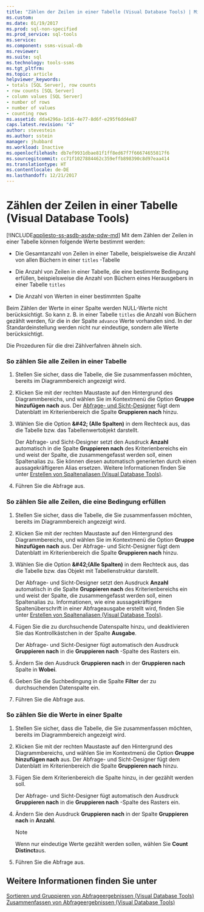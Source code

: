```yaml
---
title: "Zählen der Zeilen in einer Tabelle (Visual Database Tools) | Microsoft-Dokumentation"
ms.custom: 
ms.date: 01/19/2017
ms.prod: sql-non-specified
ms.prod_service: sql-tools
ms.service: 
ms.component: ssms-visual-db
ms.reviewer: 
ms.suite: sql
ms.technology: tools-ssms
ms.tgt_pltfrm: 
ms.topic: article
helpviewer_keywords:
- totals [SQL Server], row counts
- row counts [SQL Server]
- column values [SQL Server]
- number of rows
- number of values
- counting rows
ms.assetid: dda4296a-1d16-4e77-8d6f-e295f6dd4e87
caps.latest.revision: "4"
author: stevestein
ms.author: sstein
manager: jhubbard
ms.workload: Inactive
ms.openlocfilehash: db7ef9931dbae81f1ff8ed67f7f66674655817f6
ms.sourcegitcommit: cc71f1027884462c359effb898390c8d97eaa414
ms.translationtype: HT
ms.contentlocale: de-DE
ms.lasthandoff: 12/21/2017
---
```

# <a name="count-rows-in-a-table-visual-database-tools"></a>Zählen der Zeilen in einer Tabelle (Visual Database Tools)
[!INCLUDE[appliesto-ss-asdb-asdw-pdw-md](../../includes/appliesto-ss-asdb-asdw-pdw-md.md)] Mit dem Zählen der Zeilen in einer Tabelle können folgende Werte bestimmt werden:  
  
-   Die Gesamtanzahl von Zeilen in einer Tabelle, beispielsweise die Anzahl von allen Büchern in einer `titles` -Tabelle  
  
-   Die Anzahl von Zeilen in einer Tabelle, die eine bestimmte Bedingung erfüllen, beispielsweise die Anzahl von Büchern eines Herausgebers in einer Tabelle `titles`  
  
-   Die Anzahl von Werten in einer bestimmten Spalte  
  
Beim Zählen der Werte in einer Spalte werden NULL-Werte nicht berücksichtigt. So kann z. B. in einer Tabelle `titles` die Anzahl von Büchern gezählt werden, für die in der Spalte `advance` Werte vorhanden sind. In der Standardeinstellung werden nicht nur eindeutige, sondern alle Werte berücksichtigt.  
  
Die Prozeduren für die drei Zählverfahren ähneln sich.  
  
### <a name="to-count-all-the-rows-in-a-table"></a>So zählen Sie alle Zeilen in einer Tabelle  
  
1.  Stellen Sie sicher, dass die Tabelle, die Sie zusammenfassen möchten, bereits im Diagrammbereich angezeigt wird.  
  
2.  Klicken Sie mit der rechten Maustaste auf den Hintergrund des Diagrammbereichs, und wählen Sie im Kontextmenü die Option **Gruppe hinzufügen nach** aus. Der [Abfrage- und Sicht-Designer](../../ssms/visual-db-tools/query-and-view-designer-tools-visual-database-tools.md) fügt dem Datenblatt im Kriterienbereich die Spalte **Gruppieren nach** hinzu.  
  
3.  Wählen Sie die Option **\&#42; (Alle Spalten)** in dem Rechteck aus, das die Tabelle bzw. das Tabellenwertobjekt darstellt.  
  
    Der Abfrage- und Sicht-Designer setzt den Ausdruck **Anzahl** automatisch in die Spalte **Gruppieren nach** des Kriterienbereichs ein und weist der Spalte, die zusammengefasst werden soll, einen Spaltenalias zu. Sie können diesen automatisch generierten durch einen aussagekräftigeren Alias ersetzen. Weitere Informationen finden Sie unter [Erstellen von Spaltenaliasen &#40;Visual Database Tools&#41;](../../ssms/visual-db-tools/create-column-aliases-visual-database-tools.md).  
  
4.  Führen Sie die Abfrage aus.  
  
### <a name="to-count-all-the-rows-that-meet-a-condition"></a>So zählen Sie alle Zeilen, die eine Bedingung erfüllen  
  
1.  Stellen Sie sicher, dass die Tabelle, die Sie zusammenfassen möchten, bereits im Diagrammbereich angezeigt wird.  
  
2.  Klicken Sie mit der rechten Maustaste auf den Hintergrund des Diagrammbereichs, und wählen Sie im Kontextmenü die Option **Gruppe hinzufügen nach** aus. Der Abfrage- und Sicht-Designer fügt dem Datenblatt im Kriterienbereich die Spalte **Gruppieren nach** hinzu.  
  
3.  Wählen Sie die Option **\&#42;(Alle Spalten)** in dem Rechteck aus, das die Tabelle bzw. das Objekt mit Tabellenstruktur darstellt.  
  
    Der Abfrage- und Sicht-Designer setzt den Ausdruck **Anzahl** automatisch in die Spalte **Gruppieren nach** des Kriterienbereichs ein und weist der Spalte, die zusammengefasst werden soll, einen Spaltenalias zu. Informationen, wie eine aussagekräftigere Spaltenüberschrift in einer Abfrageausgabe erstellt wird, finden Sie unter [Erstellen von Spaltenaliasen &#40;Visual Database Tools&#41;](../../ssms/visual-db-tools/create-column-aliases-visual-database-tools.md).  
  
4.  Fügen Sie die zu durchsuchende Datenspalte hinzu, und deaktivieren Sie das Kontrollkästchen in der Spalte **Ausgabe**.  
  
    Der Abfrage- und Sicht-Designer fügt automatisch den Ausdruck **Gruppieren nach** in die **Gruppieren nach** -Spalte des Rasters ein.  
  
5.  Ändern Sie den Ausdruck **Gruppieren nach** in der **Gruppieren nach** Spalte in **Wobei**.  
  
6.  Geben Sie die Suchbedingung in die Spalte **Filter** der zu durchsuchenden Datenspalte ein.  
  
7.  Führen Sie die Abfrage aus.  
  
### <a name="to-count-the-values-in-a-column"></a>So zählen Sie die Werte in einer Spalte  
  
1.  Stellen Sie sicher, dass die Tabelle, die Sie zusammenfassen möchten, bereits im Diagrammbereich angezeigt wird.  
  
2.  Klicken Sie mit der rechten Maustaste auf den Hintergrund des Diagrammbereichs, und wählen Sie im Kontextmenü die Option **Gruppe hinzufügen nach** aus. Der Abfrage- und Sicht-Designer fügt dem Datenblatt im Kriterienbereich die Spalte **Gruppieren nach** hinzu.  
  
3.  Fügen Sie dem Kriterienbereich die Spalte hinzu, in der gezählt werden soll.  
  
    Der Abfrage- und Sicht-Designer fügt automatisch den Ausdruck **Gruppieren nach** in die **Gruppieren nach** -Spalte des Rasters ein.  
  
4.  Ändern Sie den Ausdruck **Gruppieren nach** in der Spalte **Gruppieren nach** in **Anzahl**.  
  
    > [!NOTE]  
    > Wenn nur eindeutige Werte gezählt werden sollen, wählen Sie **Count Distinct**aus.  
  
5.  Führen Sie die Abfrage aus.  
  
## <a name="see-also"></a>Weitere Informationen finden Sie unter  
[Sortieren und Gruppieren von Abfrageergebnissen &#40;Visual Database Tools&#41;](../../ssms/visual-db-tools/sort-and-group-query-results-visual-database-tools.md)  
[Zusammenfassen von Abfrageergebnissen &#40;Visual Database Tools&#41;](../../ssms/visual-db-tools/summarize-query-results-visual-database-tools.md)  
  
